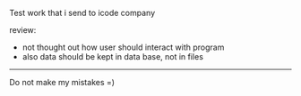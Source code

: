 Test work that i send to icode company

review:
  * not thought out how user should interact with program
  * also data should be kept in data base, not in files

---

Do not make my mistakes =)
